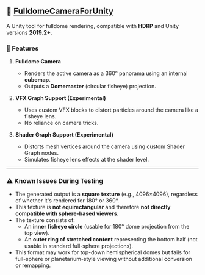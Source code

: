 ## 🎥 [FulldomeCameraForUnity](https://github.com/rsodre/FulldomeCameraForUnity)

A Unity tool for fulldome rendering, compatible with **HDRP** and Unity versions **2019.2+**.

### 🧰 Features

1. **Fulldome Camera**  
   - Renders the active camera as a 360° panorama using an internal **cubemap**.
   - Outputs a **Domemaster** (circular fisheye) projection.

2. **VFX Graph Support (Experimental)**  
   - Uses custom VFX blocks to distort particles around the camera like a fisheye lens.  
   - No reliance on camera tricks.

3. **Shader Graph Support (Experimental)**  
   - Distorts mesh vertices around the camera using custom Shader Graph nodes.  
   - Simulates fisheye lens effects at the shader level.

---

### ⚠️ Known Issues During Testing

- The generated output is a **square texture** (e.g., 4096×4096), regardless of whether it's rendered for 180° or 360°.
- This texture is **not equirectangular** and therefore **not directly compatible with sphere-based viewers**.
- The texture consists of:
  - An **inner fisheye circle** (usable for 180° dome projection from the top view).
  - An **outer ring of stretched content** representing the bottom half (not usable in standard full-sphere projections).
- This format may work for top-down hemispherical domes but fails for full-sphere or planetarium-style viewing without additional conversion or remapping.

